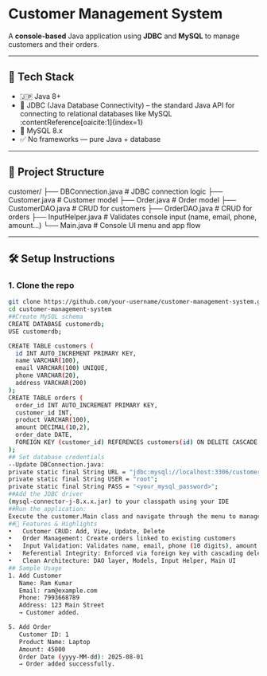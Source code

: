 # Customer Management System

A **console-based** Java application using **JDBC** and **MySQL** to manage customers and their orders.

---

## 🚀 Tech Stack
- 🇯🇵 Java 8+  
- 🔗 JDBC (Java Database Connectivity) – the standard Java API for connecting to relational databases like MySQL :contentReference[oaicite:1]{index=1}  
- 🐬 MySQL 8.x  
- ✅ No frameworks — pure Java + database

---

## 📂 Project Structure
customer/
├── DBConnection.java # JDBC connection logic
├── Customer.java # Customer model
├── Order.java # Order model
├── CustomerDAO.java # CRUD for customers
├── OrderDAO.java # CRUD for orders
├── InputHelper.java # Validates console input (name, email, phone, amount...)
└── Main.java # Console UI menu and app flow

---

## 🛠️ Setup Instructions

### 1. Clone the repo
```bash
git clone https://github.com/your-username/customer-management-system.git
cd customer-management-system
##Create MySQL schema
CREATE DATABASE customerdb;
USE customerdb;

CREATE TABLE customers (
  id INT AUTO_INCREMENT PRIMARY KEY,
  name VARCHAR(100),
  email VARCHAR(100) UNIQUE,
  phone VARCHAR(20),
  address VARCHAR(200)
);
CREATE TABLE orders (
  order_id INT AUTO_INCREMENT PRIMARY KEY,
  customer_id INT,
  product VARCHAR(100),
  amount DECIMAL(10,2),
  order_date DATE,
  FOREIGN KEY (customer_id) REFERENCES customers(id) ON DELETE CASCADE
);
## Set database credentials
--Update DBConnection.java:
private static final String URL = "jdbc:mysql://localhost:3306/customerdb";
private static final String USER = "root";
private static final String PASS = "<your_mysql_password>";
##Add the JDBC driver
(mysql-connector-j-8.x.x.jar) to your classpath using your IDE
##Run the application:
Execute the customer.Main class and navigate through the menu to manage customers and orders.
##🎯 Features & Highlights
•	Customer CRUD: Add, View, Update, Delete
•	Order Management: Create orders linked to existing customers
•	Input Validation: Validates name, email, phone (10 digits), amount (positive), date (yyyy MM dd)
•	Referential Integrity: Enforced via foreign key with cascading delete
•	Clean Architecture: DAO layer, Models, Input Helper, Main UI
## Sample Usage
1. Add Customer
   Name: Ram Kumar
   Email: ram@example.com
   Phone: 7993668789
   Address: 123 Main Street
   → Customer added.

5. Add Order
   Customer ID: 1
   Product Name: Laptop
   Amount: 45000
   Order Date (yyyy-MM-dd): 2025-08-01
   → Order added successfully.

